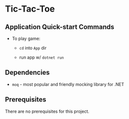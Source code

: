 # Tic-Tac-Toe

## Application Quick-start Commands

* To play game:

  * `cd` into `App` dir

  * run app w/ `dotnet run` 

## Dependencies

* `moq` - most popular and friendly mocking library for .NET

## Prerequisites

There are no prerequisites for this project.
